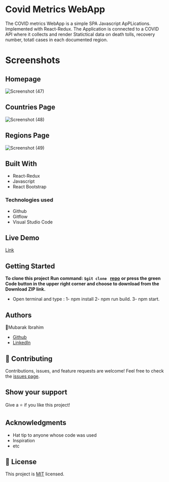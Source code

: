 # Covid Metrics WebApp
The COVID metrics WebApp is a simple SPA Javascript ApPLications. Implemented with React-Redux. The Application is connected to a 
COVID API where it collects and render Statictical data on death tolls, recovery number, totatl cases in each documented region. 

# Screenshots

## Homepage
![Screenshot (47)](https://user-images.githubusercontent.com/71400898/152621296-a03b9717-0b1a-46b3-b02b-af818e8212f7.png)

## Countries Page
![Screenshot (48)](https://user-images.githubusercontent.com/71400898/152621300-c20403ed-4b0d-42ea-a537-726d43d01375.png)

## Regions Page
![Screenshot (49)](https://user-images.githubusercontent.com/71400898/152621308-f746108a-381d-4b56-a167-10396c0bfd0e.png)

## Built With
- React-Redux
- Javascript
- React Bootstrap

### Technologies used
- Github
- Gitflow
- Visual Studio Code

## Live Demo
[Link]()

## Getting Started
**To clone this project**
**Run command: ```$git clone ``` [repo](https://github.com/imubarak234/covid-metrics-webapp)**
**or press the green Code button in the upper right corner and choose to download from the Download ZIP link.**
* Open terminal and type : 1-  npm install
                           2-  npm run build.
                           3-  npm start.
## Authors

:man:Mubarak Ibrahim
- [Github](https://github.com/imubarak234)
- [LinkedIn](www.linkedin.com/in/mubarak-ibrahim-mb)

## :handshake: Contributing
Contributions, issues, and feature requests are welcome!
Feel free to check the [issues page](../../issues/).
## Show your support

Give a :star:️ if you like this project!
## Acknowledgments

- Hat tip to anyone whose code was used
- Inspiration
- etc
## :memo: License
This project is [MIT]([./MIT.md](https://github.com/microverseinc/readme-template/blob/master/MIT.md)) licensed.
